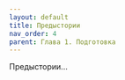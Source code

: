 ```yaml
---
layout: default
title: Предыстории
nav_order: 4
parent: Глава 1. Подготовка
---
```


Предыстории...

